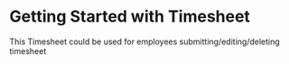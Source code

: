 # Getting Started with Timesheet
This Timesheet could be used for employees submitting/editing/deleting timesheet 



